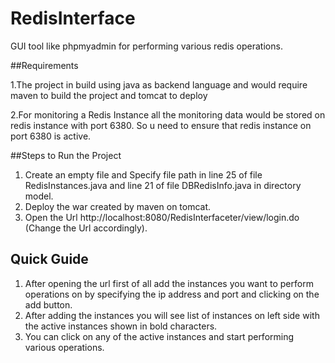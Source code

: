 # RedisInterface
GUI tool like phpmyadmin for performing various redis operations.

##Requirements

1.The project in build using java as backend language and would require maven to build the project and tomcat to deploy

2.For monitoring a Redis Instance all the monitoring data would be stored on redis instance with port 6380. So u need to ensure that redis instance on port 6380 is active.

##Steps to Run the Project

1. Create an empty file and Specify file path in line 25 of file RedisInstances.java and line 21 of file DBRedisInfo.java in directory model.
2. Deploy the war created by maven on tomcat.
3. Open the Url http://localhost:8080/RedisInterfaceter/view/login.do (Change the Url accordingly).

## Quick Guide

1. After opening the url first of all add the instances you want to perform operations on by specifying the ip address and port and clicking on the add button.
2. After adding the instances you will see list of instances on left side with the active instances shown in bold characters.
3. You can click on any of the active instances and start performing various operations.

